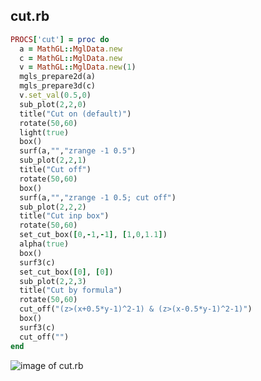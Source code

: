 
## cut.rb

```ruby
PROCS['cut'] = proc do
  a = MathGL::MglData.new
  c = MathGL::MglData.new
  v = MathGL::MglData.new(1)
  mgls_prepare2d(a)
  mgls_prepare3d(c)
  v.set_val(0.5,0)
  sub_plot(2,2,0)
  title("Cut on (default)")
  rotate(50,60)
  light(true)
  box()
  surf(a,"","zrange -1 0.5")
  sub_plot(2,2,1)
  title("Cut off")
  rotate(50,60)
  box()
  surf(a,"","zrange -1 0.5; cut off")
  sub_plot(2,2,2)
  title("Cut inp box")
  rotate(50,60)
  set_cut_box([0,-1,-1], [1,0,1.1])
  alpha(true)
  box()
  surf3(c)
  set_cut_box([0], [0])
  sub_plot(2,2,3)
  title("Cut by formula")
  rotate(50,60)
  cut_off("(z>(x+0.5*y-1)^2-1) & (z>(x-0.5*y-1)^2-1)")
  box()
  surf3(c)
  cut_off("")
end
```
![image of cut.rb](https://raw.github.com/masa16/ruby-mathgl-sample/master/samples/cut/cut.png)
